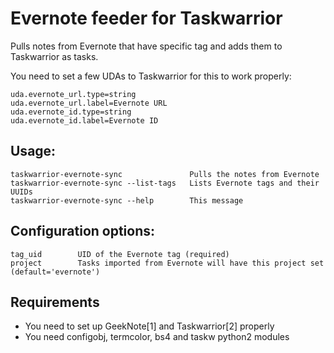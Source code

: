 # Evernote feeder for Taskwarrior

Pulls notes from Evernote that have specific tag and adds them
to Taskwarrior as tasks.

You need to set a few UDAs to Taskwarrior for this to work properly:

    uda.evernote_url.type=string
    uda.evernote_url.label=Evernote URL
    uda.evernote_id.type=string
    uda.evernote_id.label=Evernote ID

## Usage:

    taskwarrior-evernote-sync               Pulls the notes from Evernote
    taskwarrior-evernote-sync --list-tags   Lists Evernote tags and their UUIDs
    taskwarrior-evernote-sync --help        This message

## Configuration options:

    tag_uid        UID of the Evernote tag (required)
    project        Tasks imported from Evernote will have this project set (default='evernote')

## Requirements

 - You need to set up GeekNote[1] and Taskwarrior[2] properly
 - You need configobj, termcolor, bs4 and taskw python2 modules

